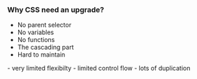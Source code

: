 ### Why CSS need an upgrade?

- No parent selector
- No variables
- No functions
- The cascading part
- Hard to maintain

<aside class="notes" data-markdown>
- very limited flexibilty
- limited control flow
- lots of duplication
</aside>